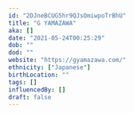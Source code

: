 ```yaml
---
id: "2DJneBCUG5hr9QJsOmiwpoTrBhU"
title: "G YAMAZAWA"
aka: []
date: "2021-05-24T00:25:29"
dob: ""
dod: ""
website: "https://gyamazawa.com/"
ethnicity: ["Japanese"]
birthLocation: ""
tags: []
influencedBy: []
draft: false
---
```

